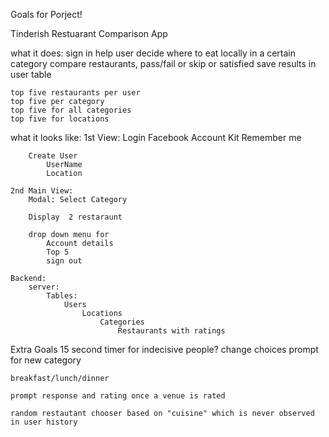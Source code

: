 Goals for Porject!

Tinderish Restuarant Comparison App

what it does:
    sign in
    help user decide where to eat locally 
        in a certain category
    compare restaurants, pass/fail 
    or skip
    or satisfied
    save results in user table

    top five restaurants per user
    top five per category
    top five for all categories
    top five for locations

what it looks like:
    1st View:
        Login
            Facebook 
            Account Kit
            Remember me

        Create User
            UserName
            Location

    2nd Main View:
        Modal: Select Category

        Display  2 restaraunt

        drop down menu for 
            Account details
            Top 5
            sign out

    Backend:
        server:
            Tables: 
                Users
                    Locations
                        Categories
                            Restaurants with ratings


Extra Goals
    15 second timer for indecisive people?
        change choices
        prompt for new category

    breakfast/lunch/dinner

    prompt response and rating once a venue is rated

    random restautant chooser based on "cuisine" which is never observed in user history